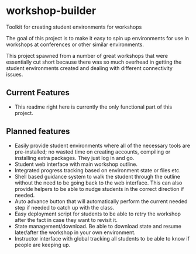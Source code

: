 # workshop-builder
Toolkit for creating student environments for workshops

The goal of this project is to make it easy to spin up environments for use in workshops at conferences or other similar environments. 

This project spawned from a number of great workshops that were essentially cut short because there was so much overhead in getting the student environments created and dealing with different connectivity issues. 

## Current Features
 - This readme right here is currently the only functional part of this project. 

## Planned features
 - Easily provide student environments where all of the necessary tools are pre-installed; no wasted time on creating accounts, compiling or installing extra packages.  They just log in and go.
 - Student web interface with main workshop outline.
 - Integrated progress tracking based on environment state or files etc.
 - Shell based guidance system to walk the student through the outline without the need to be going back to the web interface. This can also provide helpers to be able to nudge students in the correct direction if needed. 
 - Auto advance button that will automatically perform the current needed step if needed to catch up with the class. 
 - Easy deployment script for students to be able to retry the workshop after the fact in case they want to revisit it. 
 - State management/download. Be able to download state and resume later/after the workshop in your own environment. 
 - Instructor interface with global tracking all students to be able to know if people are keeping up. 